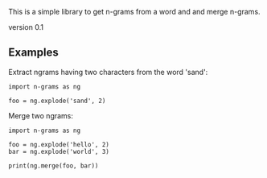 This is a simple library to get n-grams from a word and and merge n-grams.

version 0.1

Examples
--------


Extract ngrams having two characters from the word 'sand':

    import n-grams as ng

    foo = ng.explode('sand', 2)

Merge two ngrams:

    import n-grams as ng

    foo = ng.explode('hello', 2)
    bar = ng.explode('world', 3)

    print(ng.merge(foo, bar))
